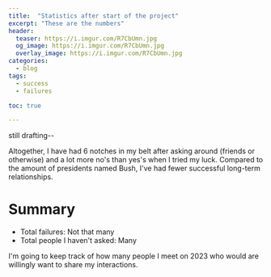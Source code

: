 ```yaml
---
title:  "Statistics after start of the project"
excerpt: "These are the numbers"
header:
  teaser: https://i.imgur.com/R7CbUmn.jpg
  og_image: https://i.imgur.com/R7CbUmn.jpg
  overlay_image: https://i.imgur.com/R7CbUmn.jpg
categories:
  - blog
tags:
  - success
  - failures

toc: true

---
```


still drafting-- 

Altogether, I have had 6 notches in my belt after asking around (friends or otherwise) and a lot more no's than yes's when I tried my luck. Compared to the amount of presidents named Bush, I've had fewer successful long-term relationships.


# Summary 

* Total failures: Not that many
* Total people I haven't asked: Many




I'm going to keep track of how many people I meet on 2023 who would are willingly want to share my interactions.
